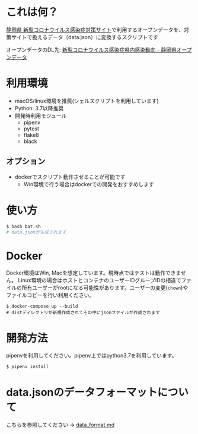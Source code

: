 # これは何？

[静岡県 新型コロナウイルス感染症対策サイト](https://stopcovid19.code4numazu.org/)で利用するオープンデータを、対策サイトで扱えるデータ（data.json）に変換するスクリプトです

オープンデータのDL先: [新型コロナウイルス感染症県内感染動向 - 静岡県オープンデータ](https://opendata.pref.shizuoka.jp/dataset/8167.html)

# 利用環境

- macOS/linux環境を推奨(シェルスクリプトを利用しています)
- Python: 3.7以降推奨
- 開発時利用モジュール
  - pipenv
  - pytest
  - flake8
  - black

## オプション

- dockerでスクリプト動作させることが可能です
  - Win環境で行う場合はdockerでの開発をおすすめします

# 使い方

```bash
$ bash bat.sh
# data.jsonが生成されます
```

# Docker

Docker環境はWin, Macを想定しています。現時点ではテストは動作できません。
Linux環境の場合はホストとコンテナのユーザーIDグループIDの相違でファイルの所有ユーザーがrootになる可能性があります。ユーザーの変更(`chown`)やファイルコピーを行い利用ください。

```
$ docker-compose up --build
# distディレクトリが新規作成されてその中にjsonファイルが作成されます
```
# 開発方法

pipenvを利用してください。pipenv上ではpython3.7を利用しています。

```bash
$ pipenv install
```
# data.jsonのデータフォーマットについて
こちらを参照してください -> [data_format.md](data_format.md)